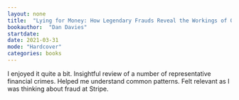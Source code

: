 ```yaml
---
layout: none
title:  "Lying for Money: How Legendary Frauds Reveal the Workings of Our World"
bookauthor:  "Dan Davies"
startdate:
date: 2021-03-31
mode: "Hardcover"
categories: books
---
```


I enjoyed it quite a bit. Insightful review of a number of representative
financial crimes. Helped me understand common patterns. Felt relevant as I was
thinking about fraud at Stripe.

